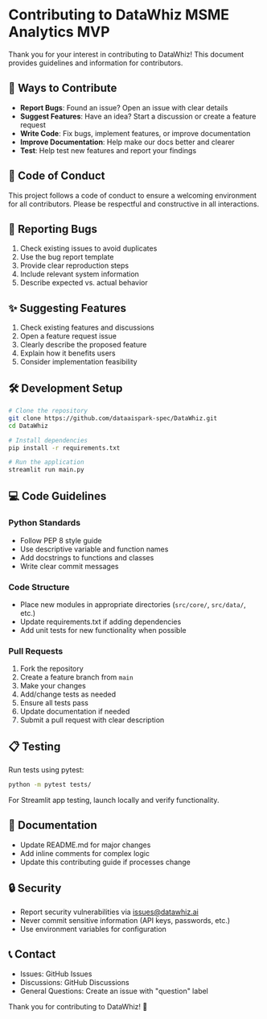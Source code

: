# Contributing to DataWhiz MSME Analytics MVP

Thank you for your interest in contributing to DataWhiz! This document provides guidelines and information for contributors.

## 🚀 Ways to Contribute

- **Report Bugs**: Found an issue? Open an issue with clear details
- **Suggest Features**: Have an idea? Start a discussion or create a feature request
- **Write Code**: Fix bugs, implement features, or improve documentation
- **Improve Documentation**: Help make our docs better and clearer
- **Test**: Help test new features and report your findings

## 📝 Code of Conduct

This project follows a code of conduct to ensure a welcoming environment for all contributors. Please be respectful and constructive in all interactions.

## 🐛 Reporting Bugs

1. Check existing issues to avoid duplicates
2. Use the bug report template
3. Provide clear reproduction steps
4. Include relevant system information
5. Describe expected vs. actual behavior

## ✨ Suggesting Features

1. Check existing features and discussions
2. Open a feature request issue
3. Clearly describe the proposed feature
4. Explain how it benefits users
5. Consider implementation feasibility

## 🛠️ Development Setup

```bash
# Clone the repository
git clone https://github.com/dataaispark-spec/DataWhiz.git
cd DataWhiz

# Install dependencies
pip install -r requirements.txt

# Run the application
streamlit run main.py
```

## 💻 Code Guidelines

### Python Standards
- Follow PEP 8 style guide
- Use descriptive variable and function names
- Add docstrings to functions and classes
- Write clear commit messages

### Code Structure
- Place new modules in appropriate directories (`src/core/`, `src/data/`, etc.)
- Update requirements.txt if adding dependencies
- Add unit tests for new functionality when possible

### Pull Requests
1. Fork the repository
2. Create a feature branch from `main`
3. Make your changes
4. Add/change tests as needed
5. Ensure all tests pass
6. Update documentation if needed
7. Submit a pull request with clear description

## 📋 Testing

Run tests using pytest:
```bash
python -m pytest tests/
```

For Streamlit app testing, launch locally and verify functionality.

## 🎨 Documentation

- Update README.md for major changes
- Add inline comments for complex logic
- Update this contributing guide if processes change

## 🔒 Security

- Report security vulnerabilities via issues@datawhiz.ai
- Never commit sensitive information (API keys, passwords, etc.)
- Use environment variables for configuration

## 📞 Contact

- Issues: GitHub Issues
- Discussions: GitHub Discussions
- General Questions: Create an issue with "question" label

Thank you for contributing to DataWhiz! 🎉
